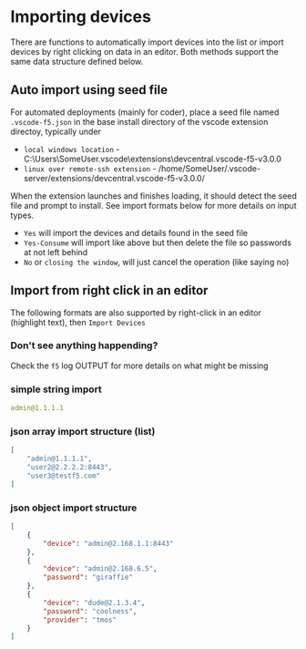 

# Importing devices

There are functions to automatically import devices into the list or import devices by right clicking on data in an editor.  Both methods support the same data structure defined below.

## Auto import using seed file

For automated deployments (mainly for coder), place a seed file named `.vscode-f5.json` in the base install directory of the vscode extension directoy, typically under 

- `local windows location` - C:\Users\SomeUser\.vscode\extensions\devcentral.vscode-f5-v3.0.0
- `linux over remote-ssh extension` - /home/SomeUser/.vscode-server/extensions/devcentral.vscode-f5-v3.0.0/

When the extension launches and finishes loading, it should detect the seed file and prompt to install.  See import formats below for more details on input types.

- `Yes` will import the devices and details found in the seed file
- `Yes-Consume` will import like above but then delete the file so passwords at not left behind
- `No` or `closing the window`, will just cancel the operation (like saying no)

## Import from right click in an editor

The following formats are also supported by right-click in an editor (highlight text), then `Import Devices`

### Don't see anything happending?

Check the `f5` log OUTPUT for more details on what might be missing

### simple string import

```yaml
admin@1.1.1.1
```

### json array import structure (list)

```json
[
    "admin@1.1.1.1",
    "user2@2.2.2.2:8443",
    "user3@testf5.com"
]
```

### json object import structure

```json
[
    {
        "device": "admin@2.168.1.1:8443"
    },
    {
        "device": "admin@2.168.6.5",
        "password": "giraffie"
    },
    {
        "device": "dude@2.1.3.4",
        "password": "coolness",
        "provider": "tmos"
    }
]
```

